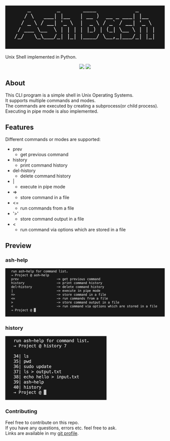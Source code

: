 <p align="center">
  <img src="https://github.com/amirh-far/ash-bash/blob/main/readme-images/ash.png"/>
</p>

Unix Shell implemented in Python.

<p align="center">
  <img src="https://img.shields.io/badge/Python-FFD43B?style=for-the-badge&logo=python&logoColor=blue"/>
  <img src="https://img.shields.io/badge/Shell_Script-121011?style=for-the-badge&logo=gnu-bash&logoColor=white"/>
</p>

## About
This CLI program is a simple shell in Unix Operating Systems.<br>
It supports multiple commands and modes.<br>
The commands are executed by creating a subprocess(or child process).<br>
Executing in pipe mode is also implemented.

## Features
Different commands or modes are supported:<br>
- prev
  - get previous command
- history
  - print command history
- del-history
  - delete command history
- |
  - execute in pipe mode
- =>
  - store command in a file
- <=
  - run commands from a file
- '>'
  - store command output in a file
- <
  - run command via options which are stored in a file
## Preview
### ash-help
<p>
  <img src="https://github.com/amirh-far/ash-bash/blob/main/readme-images/ash-help.png"/>
</p>

### history
<p>
  <img src="https://github.com/amirh-far/ash-bash/blob/main/readme-images/history.png"/>
</p>

### Contributing
Feel free to contribute on this repo.<br>
If you have any questions, errors etc. feel free to ask.<br>
Links are available in my [git profile](https://github.com/amirh-far).
